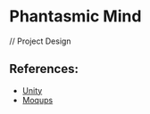 # Phantasmic Mind

// Project Design

## References:
- [Unity](https://unity3d.com/learn/tutorials/projects/2d-roguelike-tutorial)
- [Moqups](https://app.moqups.com/Tat5ato/4PQMoOPGXA/view)